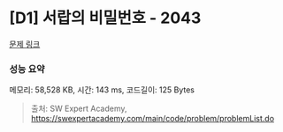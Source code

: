 # [D1] 서랍의 비밀번호 - 2043 

[문제 링크](https://swexpertacademy.com/main/code/problem/problemDetail.do?contestProbId=AV5QJ_8KAx8DFAUq) 

### 성능 요약

메모리: 58,528 KB, 시간: 143 ms, 코드길이: 125 Bytes



> 출처: SW Expert Academy, https://swexpertacademy.com/main/code/problem/problemList.do